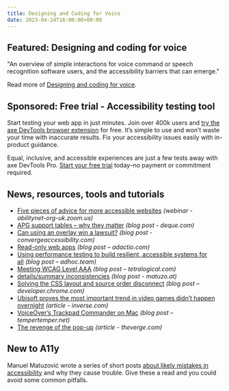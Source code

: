 ```yaml
---
title: Designing and Coding for Voice
date: 2023-04-24T16:00:08+00:00
---
```


## Featured: Designing and coding for voice

"An overview of simple interactions for voice command or speech recognition software users, and the accessibility barriers that can emerge."

Read more of [Designing and coding for voice](https://www.briandeconinck.com/designing-coding-voice/).

## Sponsored: Free trial - Accessibility testing tool

Start testing your web app in just minutes. Join over 400k users and [try the axe DevTools browser extension](https://www.deque.com/axe-devtools-accessibility-testing/?utm_source=a11yweekly&utm_medium=sponsored&utm_campaign=2023_04) for free. It’s simple to use and won’t waste your time with inaccurate results. Fix your accessibility issues easily with in-product guidance.

Equal, inclusive, and accessible experiences are just a few tests away with axe DevTools Pro. [Start your free trial](https://www.deque.com/axe-devtools-accessibility-testing/?utm_source=a11yweekly&utm_medium=sponsored&utm_campaign=2023_04) today–no payment or commitment required.

## News, resources, tools and tutorials

- [Five pieces of advice for more accessible websites](https://abilitynet-org-uk.zoom.us/webinar/register/8916801811421/WN_JP-EqujMQBuLjrJ1bfzvJA#/registration) *(webinar - abilitynet-org-uk.zoom.us)*
- [APG support tables – why they matter](https://www.deque.com/blog/apg-support-tables-why-they-matter/) *(blog post - deque.com)*
- [Can using an overlay win a lawsuit?](https://convergeaccessibility.com/2023/04/19/can-using-an-overlay-win-a-lawsuit/) *(blog post - convergeaccessibility.com)*
- [Read-only web apps](https://adactio.com/journal/20113) *(blog post – adactio.com)*
- [Using performance testing to build resilient, accessible systems for all](https://adhoc.team/2023/04/19/using-performance-testing-to-build-resilient-accessible-systems-for-all/) *(blog post – adhoc.team)*
- [Meeting WCAG Level AAA](https://tetralogical.com/blog/2023/04/21/meeting-wcag-level-aaa/) *(blog post – tetralogical.com)*
- [details/summary inconsistencies](https://www.matuzo.at/blog/2023/details-summary/) *(blog post - matuzo.at)*
- [Solving the CSS layout and source order disconnect](https://developer.chrome.com/blog/reading-order/) *(blog post – developer.chrome.com)*
- [Ubisoft proves the most important trend in video games didn’t happen overnight](https://www.inverse.com/gaming/ubisoft-accessibility-david-tisserand-interview) *(article - inverse.com)*
- [VoiceOver’s Trackpad Commander on Mac](https://www.tempertemper.net/blog/voiceovers-trackpad-commander-on-mac) *(blog post – tempertemper.net)*
- [The revenge of the pop-up](https://www.theverge.com/tech/23653544/pop-up-website-ad-ui-design) *(article - theverge.com)*

## New to A11y

Manuel Matuzović wrote a series of short posts [about likely mistakes in accessibility](https://www.matuzo.at/blog/its-very-likely-1/) and why they cause trouble. Give these a read and you could avoid some common pitfalls.
